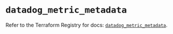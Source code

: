# `datadog_metric_metadata`

Refer to the Terraform Registry for docs: [`datadog_metric_metadata`](https://registry.terraform.io/providers/datadog/datadog/3.47.0/docs/resources/metric_metadata).
